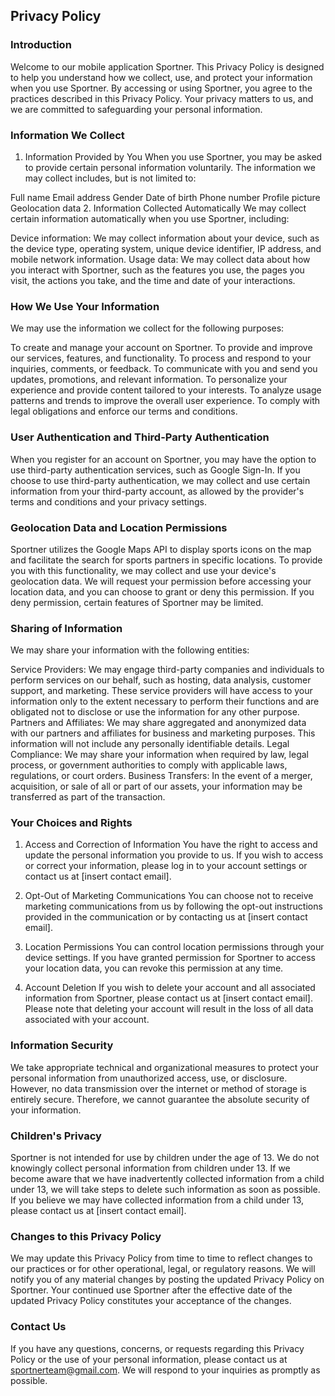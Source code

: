 
## Privacy Policy
### Introduction
Welcome to our mobile application Sportner. This Privacy Policy is designed to help you understand how we collect, use, and protect your information when you use Sportner. By accessing or using Sportner, you agree to the practices described in this Privacy Policy. Your privacy matters to us, and we are committed to safeguarding your personal information.

### Information We Collect
1. Information Provided by You
When you use Sportner, you may be asked to provide certain personal information voluntarily. The information we may collect includes, but is not limited to:

Full name
Email address
Gender
Date of birth
Phone number
Profile picture
Geolocation data
2. Information Collected Automatically
We may collect certain information automatically when you use Sportner, including:

Device information: We may collect information about your device, such as the device type, operating system, unique device identifier, IP address, and mobile network information.
Usage data: We may collect data about how you interact with Sportner, such as the features you use, the pages you visit, the actions you take, and the time and date of your interactions.
### How We Use Your Information
We may use the information we collect for the following purposes:

To create and manage your account on Sportner.
To provide and improve our services, features, and functionality.
To process and respond to your inquiries, comments, or feedback.
To communicate with you and send you updates, promotions, and relevant information.
To personalize your experience and provide content tailored to your interests.
To analyze usage patterns and trends to improve the overall user experience.
To comply with legal obligations and enforce our terms and conditions.

### User Authentication and Third-Party Authentication
When you register for an account on Sportner, you may have the option to use third-party authentication services, such as Google Sign-In. If you choose to use third-party authentication, we may collect and use certain information from your third-party account, as allowed by the provider's terms and conditions and your privacy settings.

### Geolocation Data and Location Permissions
Sportner utilizes the Google Maps API to display sports icons on the map and facilitate the search for sports partners in specific locations. To provide you with this functionality, we may collect and use your device's geolocation data. We will request your permission before accessing your location data, and you can choose to grant or deny this permission. If you deny permission, certain features of Sportner may be limited.

### Sharing of Information
We may share your information with the following entities:

Service Providers: We may engage third-party companies and individuals to perform services on our behalf, such as hosting, data analysis, customer support, and marketing. These service providers will have access to your information only to the extent necessary to perform their functions and are obligated not to disclose or use the information for any other purpose.
Partners and Affiliates: We may share aggregated and anonymized data with our partners and affiliates for business and marketing purposes. This information will not include any personally identifiable details.
Legal Compliance: We may share your information when required by law, legal process, or government authorities to comply with applicable laws, regulations, or court orders.
Business Transfers: In the event of a merger, acquisition, or sale of all or part of our assets, your information may be transferred as part of the transaction.
### Your Choices and Rights
1. Access and Correction of Information
You have the right to access and update the personal information you provide to us. If you wish to access or correct your information, please log in to your account settings or contact us at [insert contact email].

2. Opt-Out of Marketing Communications
You can choose not to receive marketing communications from us by following the opt-out instructions provided in the communication or by contacting us at [insert contact email].

3. Location Permissions
You can control location permissions through your device settings. If you have granted permission for Sportner to access your location data, you can revoke this permission at any time.

4. Account Deletion
If you wish to delete your account and all associated information from Sportner, please contact us at [insert contact email]. Please note that deleting your account will result in the loss of all data associated with your account.

### Information Security
We take appropriate technical and organizational measures to protect your personal information from unauthorized access, use, or disclosure. However, no data transmission over the internet or method of storage is entirely secure. Therefore, we cannot guarantee the absolute security of your information.

### Children's Privacy
Sportner is not intended for use by children under the age of 13. We do not knowingly collect personal information from children under 13. If we become aware that we have inadvertently collected information from a child under 13, we will take steps to delete such information as soon as possible. If you believe we may have collected information from a child under 13, please contact us at [insert contact email].

### Changes to this Privacy Policy
We may update this Privacy Policy from time to time to reflect changes to our practices or for other operational, legal, or regulatory reasons. We will notify you of any material changes by posting the updated Privacy Policy on Sportner. Your continued use Sportner after the effective date of the updated Privacy Policy constitutes your acceptance of the changes.

### Contact Us
If you have any questions, concerns, or requests regarding this Privacy Policy or the use of your personal information, please contact us at sportnerteam@gmail.com. We will respond to your inquiries as promptly as possible.
